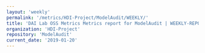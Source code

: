 ```yaml
---
layout: 'weekly'
permalink: '/metrics/HDI-Project/ModelAudit/WEEKLY/'
title: 'DAI Lab OSS Metrics Metrics report for ModelAudit | WEEKLY-REPORT-2019-01-20'
organization: 'HDI-Project'
repository: 'ModelAudit'
current_date: '2019-01-20'
---
```

